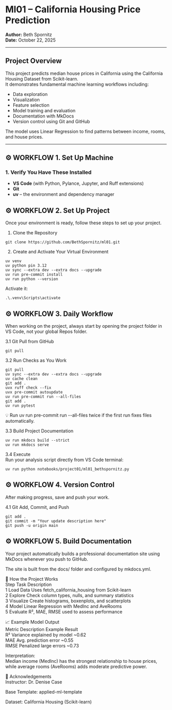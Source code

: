 # Ml01 – California Housing Price Prediction  

**Author:** Beth Spornitz  
**Date:** October 22, 2025  

---

## Project Overview  

This project predicts median house prices in California using the California Housing Dataset from Scikit-learn.  
It demonstrates fundamental machine learning workflows including:
- Data exploration  
- Visualization  
- Feature selection  
- Model training and evaluation  
- Documentation with MkDocs  
- Version control using Git and GitHub  

The model uses Linear Regression to find patterns between income, rooms, and house prices.

---

## ⚙️ WORKFLOW 1. Set Up Machine  

### 1. Verify You Have These Installed
- **VS Code** (with Python, Pylance, Jupyter, and Ruff extensions)
- **Git**
- **uv** – the environment and dependency manager

## ⚙️ WORKFLOW 2. Set Up Project  
Once your environment is ready, follow these steps to set up your project.  

1. Clone the Repository
```
git clone https://github.com/BethSpornitz/ml01.git
```   

2. Create and Activate Your Virtual Environment
```
uv venv  
uv python pin 3.12  
uv sync --extra dev --extra docs --upgrade  
uv run pre-commit install  
uv run python --version
```    

Activate it:
```
.\.venv\Scripts\activate
```   

## ⚙️ WORKFLOW 3. Daily Workflow  
When working on the project, always start by opening the project folder in VS Code, not your global Repos folder.

3.1 Git Pull from GitHub  
```
git pull
```     
3.2 Run Checks as You Work  
```
git pull  
uv sync --extra dev --extra docs --upgrade  
uv cache clean  
git add .  
uvx ruff check --fix  
uvx pre-commit autoupdate  
uv run pre-commit run --all-files  
git add .  
uv run pytest
```         
💡 Run uv run pre-commit run --all-files twice if the first run fixes files automatically.  

3.3 Build Project Documentation  
```
uv run mkdocs build --strict  
uv run mkdocs serve
```    

3.4 Execute  
Run your analysis script directly from VS Code terminal:  
```
uv run python notebooks/project01/ml01_bethspornitz.py
```   

## ⚙️ WORKFLOW 4. Version Control  
After making progress, save and push your work.  

4.1 Git Add, Commit, and Push  
```
git add .  
git commit -m "Your update description here"  
git push -u origin main
```      


## ⚙️ WORKFLOW 5. Build Documentation  
Your project automatically builds a professional documentation site using MkDocs whenever you push to GitHub.  

The site is built from the docs/ folder and configured by mkdocs.yml.  

🧩 How the Project Works  
Step	Task	Description  
1	Load Data	Uses fetch_california_housing from Scikit-learn  
2	Explore	Check column types, nulls, and summary statistics  
3	Visualize	Create histograms, boxenplots, and scatterplots  
4	Model	Linear Regression with MedInc and AveRooms  
5	Evaluate	R², MAE, RMSE used to assess performance  

📈 Example Model Output  
Metric	Description	Example Result  
R²	Variance explained by model	~0.62  
MAE	Avg. prediction error	~0.55  
RMSE	Penalized large errors	~0.73  

Interpretation:  
Median income (MedInc) has the strongest relationship to house prices, while average rooms (AveRooms) adds moderate predictive power.  

🧾 Acknowledgements  
Instructor: Dr. Denise Case  

Base Template: applied-ml-template  

Dataset: California Housing (Scikit-learn)  
